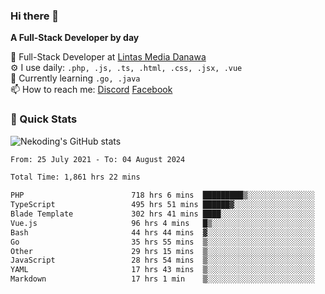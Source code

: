 ### Hi there 👋

**A Full-Stack Developer by day**

🔭 Full-Stack Developer at [Lintas Media Danawa](https://www.lintasmediadanawa.com/)  
⚙️ I use daily: `.php, .js, .ts, .html, .css, .jsx, .vue`  
🌱 Currently learning `.go, .java`  
📫 How to reach me: [Discord](https://discordapp.com/users/984448732999327766)  [Facebook](https://fb.me/tyvandi)  

### 🚀 Quick Stats  

![Nekoding's GitHub stats](https://github-readme-stats.vercel.app/api?username=nekoding&show_icons=true)

<!--START_SECTION:waka-->

```txt
From: 25 July 2021 - To: 04 August 2024

Total Time: 1,861 hrs 22 mins

PHP                        718 hrs 6 mins  █████████▒░░░░░░░░░░░░░░░   37.98 %
TypeScript                 495 hrs 51 mins ██████▓░░░░░░░░░░░░░░░░░░   26.23 %
Blade Template             302 hrs 41 mins ████░░░░░░░░░░░░░░░░░░░░░   16.01 %
Vue.js                     96 hrs 4 mins   █▒░░░░░░░░░░░░░░░░░░░░░░░   05.08 %
Bash                       44 hrs 44 mins  ▓░░░░░░░░░░░░░░░░░░░░░░░░   02.37 %
Go                         35 hrs 55 mins  ▒░░░░░░░░░░░░░░░░░░░░░░░░   01.90 %
Other                      29 hrs 15 mins  ▒░░░░░░░░░░░░░░░░░░░░░░░░   01.55 %
JavaScript                 28 hrs 54 mins  ▒░░░░░░░░░░░░░░░░░░░░░░░░   01.53 %
YAML                       17 hrs 43 mins  ▒░░░░░░░░░░░░░░░░░░░░░░░░   00.94 %
Markdown                   17 hrs 1 min    ▒░░░░░░░░░░░░░░░░░░░░░░░░   00.90 %
```

<!--END_SECTION:waka-->

<!--
**nekoding/nekoding** is a ✨ _special_ ✨ repository because its `README.md` (this file) appears on your GitHub profile.

Here are some ideas to get you started:

- 🔭 I’m currently working on ...
- 🌱 I’m currently learning ...
- 👯 I’m looking to collaborate on ...
- 🤔 I’m looking for help with ...
- 💬 Ask me about ...
- 📫 How to reach me: ...
- 😄 Pronouns: ...
- ⚡ Fun fact: ...
-->
